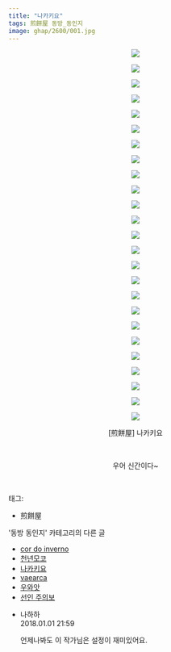 ```yaml
---
title: "나카키요"
tags: 煎餅屋 동방_동인지
image: ghap/2600/001.jpg
---
```

<div class="article">
<p style="text-align: center; clear: none; float: none;"><img src="{{ site.nasurl }}/ghap/2600/001.jpg"/></p>
<p style="text-align: center; clear: none; float: none;"><img src="{{ site.nasurl }}/ghap/2600/002.jpg"/></p>
<p style="text-align: center; clear: none; float: none;"><img src="{{ site.nasurl }}/ghap/2600/003.jpg"/></p>
<p style="text-align: center; clear: none; float: none;"><img src="{{ site.nasurl }}/ghap/2600/004.jpg"/></p>
<p style="text-align: center; clear: none; float: none;"><img src="{{ site.nasurl }}/ghap/2600/005.jpg"/></p>
<p style="text-align: center; clear: none; float: none;"><img src="{{ site.nasurl }}/ghap/2600/006.jpg"/></p>
<p style="text-align: center; clear: none; float: none;"><img src="{{ site.nasurl }}/ghap/2600/007.jpg"/></p>
<p style="text-align: center; clear: none; float: none;"><img src="{{ site.nasurl }}/ghap/2600/008.jpg"/></p>
<p style="text-align: center; clear: none; float: none;"><img src="{{ site.nasurl }}/ghap/2600/009.jpg"/></p>
<p style="text-align: center; clear: none; float: none;"><img src="{{ site.nasurl }}/ghap/2600/010.jpg"/></p>
<p style="text-align: center; clear: none; float: none;"><img src="{{ site.nasurl }}/ghap/2600/011.jpg"/></p>
<p style="text-align: center; clear: none; float: none;"><img src="{{ site.nasurl }}/ghap/2600/012.jpg"/></p>
<p style="text-align: center; clear: none; float: none;"><img src="{{ site.nasurl }}/ghap/2600/013.jpg"/></p>
<p style="text-align: center; clear: none; float: none;"><img src="{{ site.nasurl }}/ghap/2600/014.jpg"/></p>
<p style="text-align: center; clear: none; float: none;"><img src="{{ site.nasurl }}/ghap/2600/015.jpg"/></p>
<p style="text-align: center; clear: none; float: none;"><img src="{{ site.nasurl }}/ghap/2600/016.jpg"/></p>
<p style="text-align: center; clear: none; float: none;"><img src="{{ site.nasurl }}/ghap/2600/017.jpg"/></p>
<p style="text-align: center; clear: none; float: none;"><img src="{{ site.nasurl }}/ghap/2600/018.jpg"/></p>
<p style="text-align: center; clear: none; float: none;"><img src="{{ site.nasurl }}/ghap/2600/019.jpg"/></p>
<p style="text-align: center; clear: none; float: none;"><img src="{{ site.nasurl }}/ghap/2600/020.jpg"/></p>
<p style="text-align: center; clear: none; float: none;"><img src="{{ site.nasurl }}/ghap/2600/021.jpg"/></p>
<p style="text-align: center; clear: none; float: none;"><img src="{{ site.nasurl }}/ghap/2600/022.jpg"/></p>
<p style="text-align: center; clear: none; float: none;"><img src="{{ site.nasurl }}/ghap/2600/023.jpg"/></p>
<p style="text-align: center; clear: none; float: none;"><img src="{{ site.nasurl }}/ghap/2600/024.jpg"/></p>
<p style="text-align: center; clear: none; float: none;"><img src="{{ site.nasurl }}/ghap/2600/025.jpg"/></p>
<p style="text-align: center; clear: none; float: none;">[煎餅屋] 나카키요</p>
<p style="text-align: center; clear: none; float: none;"><br/></p>
<p style="text-align: center; clear: none; float: none;">우어 신간이다~</p>
<p><br/></p>
</div><div class="tagTrail">
<p>태그: </p>
<ul>
<li>煎餅屋</li>
</ul>
</div><div class="another">
<p>'동방 동인지' 카테고리의 다른 글</p>
<ul>
<li><a href="/2016-10-15-ghap_2608">cor do inverno</a></li>
<li><a href="/2016-10-15-ghap_2606">천년모코</a></li>
<li><a href="/2016-10-15-ghap_2600">나카키요</a></li>
<li><a href="/2016-10-15-ghap_2599">vaearca</a></li>
<li><a href="/2016-10-15-ghap_2598">우와앗</a></li>
<li><a href="/2016-10-15-ghap_2597">선인 주의보</a></li>
</ul>
</div><div class="cb_module cb_fluid">
<div class="cb_wrt cb_profile">
<div class="comment">
<ul>
<li class="cb_thumb_off" id="comment15164298">
<div class="cb_comment_area">
<div class="cb_info_area">
<div class="cb_section">
<span class="cb_nick_name">나하하</span>
</div>
<div class="cb_section">
<span class="cb_date">2018.01.01 21:59 </span>
</div>
</div>
<div class="cb_dsc_comment">
<p class="cb_dsc">
											언제나봐도 이 작가님은 설정이 재미있어요.
										</p>
</div>
</div></li>
</ul>
</div>
</div><!-- commentList close -->
</div>